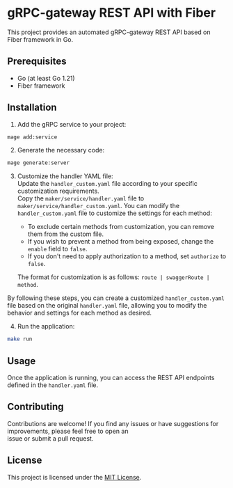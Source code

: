 
# gRPC-gateway REST API with Fiber

This project provides an automated gRPC-gateway REST API based on Fiber framework in Go.

## Prerequisites

- Go (at least Go 1.21)
- Fiber framework

## Installation

1. Add the gRPC service to your project:

```bash  
mage add:service  
```  

2. Generate the necessary code:

```bash  
mage generate:server  
```  


3. Customize the handler YAML file:  
   Update the `handler_custom.yaml` file according to your specific customization requirements.  
   Copy the `maker/service/handler.yaml` file to `maker/service/handler_custom.yaml`. You can modify the `handler_custom.yaml` file to customize the settings for each method:

    - To exclude certain methods from customization, you can remove them from the custom file.
    - If you wish to prevent a method from being exposed, change the `enable` field to `false`.
    - If you don't need to apply authorization to a method, set `authorize` to `false`.

   The format for customization is as follows: ```route | swaggerRoute | method```.

By following these steps, you can create a customized `handler_custom.yaml` file based on the original `handler.yaml` file, allowing you to modify the behavior and settings for each method as desired.

4. Run the application:

```bash  
make run  
```  

## Usage

Once the application is running, you can access the REST API endpoints defined in the `handler.yaml` file.

## Contributing

Contributions are welcome! If you find any issues or have suggestions for improvements, please feel free to open an  
issue or submit a pull request.

## License

This project is licensed under the [MIT  License](LICENSE).
